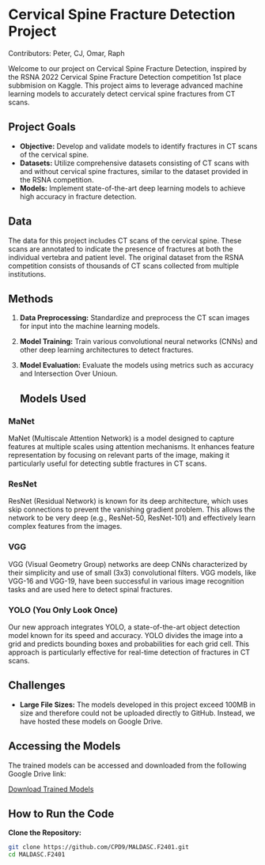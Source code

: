 # Cervical Spine Fracture Detection Project
Contributors: Peter, CJ, Omar, Raph

Welcome to our project on Cervical Spine Fracture Detection, inspired by the RSNA 2022 Cervical Spine Fracture Detection competition 1st place subbmision on Kaggle. This project aims to leverage advanced machine learning models to accurately detect cervical spine fractures from CT scans.

## Project Goals

- **Objective:** Develop and validate models to identify fractures in CT scans of the cervical spine.
- **Datasets:** Utilize comprehensive datasets consisting of CT scans with and without cervical spine fractures, similar to the dataset provided in the RSNA competition.
- **Models:** Implement state-of-the-art deep learning models to achieve high accuracy in fracture detection.

## Data

The data for this project includes CT scans of the cervical spine. These scans are annotated to indicate the presence of fractures at both the individual vertebra and patient level. The original dataset from the RSNA competition consists of thousands of CT scans collected from multiple institutions.

## Methods

1. **Data Preprocessing:** Standardize and preprocess the CT scan images for input into the machine learning models.
2. **Model Training:** Train various convolutional neural networks (CNNs) and other deep learning architectures to detect fractures.
3. **Model Evaluation:** Evaluate the models using metrics such as accuracy and Intersection Over Unioun.

   ## Models Used

### MaNet
MaNet (Multiscale Attention Network) is a model designed to capture features at multiple scales using attention mechanisms. It enhances feature representation by focusing on relevant parts of the image, making it particularly useful for detecting subtle fractures in CT scans.

### ResNet
ResNet (Residual Network) is known for its deep architecture, which uses skip connections to prevent the vanishing gradient problem. This allows the network to be very deep (e.g., ResNet-50, ResNet-101) and effectively learn complex features from the images.

### VGG
VGG (Visual Geometry Group) networks are deep CNNs characterized by their simplicity and use of small (3x3) convolutional filters. VGG models, like VGG-16 and VGG-19, have been successful in various image recognition tasks and are used here to detect spinal fractures.

### YOLO (You Only Look Once)
Our new approach integrates YOLO, a state-of-the-art object detection model known for its speed and accuracy. YOLO divides the image into a grid and predicts bounding boxes and probabilities for each grid cell. This approach is particularly effective for real-time detection of fractures in CT scans.


## Challenges

- **Large File Sizes:** The models developed in this project exceed 100MB in size and therefore could not be uploaded directly to GitHub. Instead, we have hosted these models on Google Drive.

## Accessing the Models

The trained models can be accessed and downloaded from the following Google Drive link:

[Download Trained Models](https://drive.google.com/drive/folders/1dTxO27AQ2lnnRvcBz5E-hwhhwQ-mM300?usp=sharing)

## How to Run the Code

**Clone the Repository:**
   ```sh
   git clone https://github.com/CPD9/MALDASC.F2401.git
   cd MALDASC.F2401
